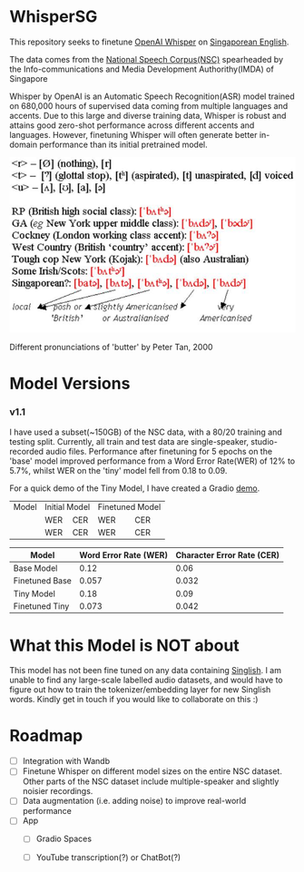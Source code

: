 # WhisperSG

This repository seeks to finetune [OpenAI Whisper](https://openai.com/blog/whisper/) on [Singaporean English](https://en.m.wikipedia.org/wiki/Singapore_English).

The data comes from the [National Speech Corpus(NSC)](https://www.imda.gov.sg/nationalspeechcorpus) spearheaded by the 
Info-communications and Media Development Authorithy(IMDA) of Singapore

Whisper by OpenAI is an Automatic Speech Recognition(ASR) model trained on 680,000 hours of supervised data coming from multiple languages and accents. Due to this large and diverse training data, Whisper is robust and attains good zero-shot performance across different accents and languages. However, finetuning Whisper will often generate better in-domain performance than its initial pretrained model.

![Different pronunciations of 'butter' by Peter Tan, 2000](https://github.com/ChanMunFai/Whisper_SG/blob/master/sg_eng.jpeg) 

Different pronunciations of 'butter' by Peter Tan, 2000
# Model Versions
### v1.1
I have used a subset(~150GB) of the NSC data, with a 80/20 training and testing split. Currently, all train and test data are single-speaker, studio-recorded audio files.
Performance after finetuning for 5 epochs on the 'base' model improved performance from a Word Error Rate(WER) of 12% to 5.7%, whilst WER on the 'tiny' model fell from 0.18 to 0.09.

For a quick demo of the Tiny Model, I have created a Gradio [demo](https://munfai15-whisper-sg.hf.space). 

<table>
  <tr>
    <td>Model</td>
    <td colspan="2">Initial Model</td>
    <td colspan="2">Finetuned Model</td>
  </tr>
  <tr>
    <td></td>
    <td>WER</td>
    <td>CER</td>
     <td>WER</td>
    <td>CER</td>
  </tr>
  <tr>
    <td></td>
    <td>WER</td>
    <td>CER</td>
     <td>WER</td>
    <td>CER</td>
  </tr>
</table>

| Model | Word Error Rate (WER) | Character Error Rate (CER) |
| ------------- | ------------- | ------------- |
| Base Model  | 0.12  | 0.06 |
| Finetuned Base | 0.057 | 0.032|
| Tiny Model  | 0.18  | 0.09 |
| Finetuned Tiny |  0.073  | 0.042 |

# What this Model is NOT about
This model has not been fine tuned on any data containing [Singlish](https://eresources.nlb.gov.sg/infopedia/articles/SIP_1745_2010-12-29.html). 
I am unable to find any large-scale labelled audio datasets, and would have to figure out how to train the tokenizer/embedding layer for new Singlish words. 
Kindly get in touch if you would like to collaborate on this :) 

# Roadmap 
- [ ] Integration with Wandb
- [ ] Finetune Whisper on different model sizes on the entire NSC dataset. Other parts of the NSC dataset include multiple-speaker and slightly noisier recordings. 
- [ ] Data augmentation (i.e. adding noise) to improve real-world performance 
- [ ] App
    - [ ] Gradio Spaces 
    - [ ] YouTube transcription(?) or ChatBot(?)

